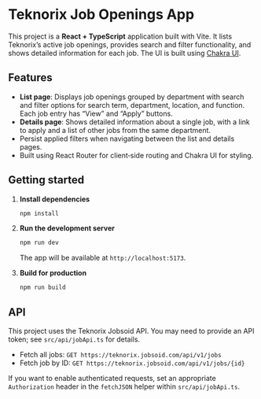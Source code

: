 # Teknorix Job Openings App

This project is a **React + TypeScript** application built with Vite. It lists Teknorix’s
active job openings, provides search and filter functionality, and shows detailed
information for each job. The UI is built using [Chakra UI](https://chakra-ui.com/).

## Features

- **List page**: Displays job openings grouped by department with search and filter
  options for search term, department, location, and function. Each job entry has
  “View” and “Apply” buttons.
- **Details page**: Shows detailed information about a single job, with a link to
  apply and a list of other jobs from the same department.
- Persist applied filters when navigating between the list and details pages.
- Built using React Router for client‑side routing and Chakra UI for styling.

## Getting started

1. **Install dependencies**

   ```sh
   npm install
   ```

2. **Run the development server**

   ```sh
   npm run dev
   ```

   The app will be available at `http://localhost:5173`.

3. **Build for production**

   ```sh
   npm run build
   ```

## API

This project uses the Teknorix Jobsoid API. You may need to provide an API token;
see `src/api/jobApi.ts` for details.

- Fetch all jobs: `GET https://teknorix.jobsoid.com/api/v1/jobs`
- Fetch job by ID: `GET https://teknorix.jobsoid.com/api/v1/jobs/{id}`

If you want to enable authenticated requests, set an appropriate `Authorization`
header in the `fetchJSON` helper within `src/api/jobApi.ts`.
